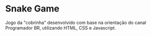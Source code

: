 # Snake Game
Jogo da "cobrinha" desenvolvido com base na orientação do canal Programador BR, utilizando HTML, CSS e Javascript.
